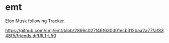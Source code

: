 # emt
Elon Musk following Tracker.

https://github.com/cmj/emt/blob/2866c027f46f630d01ecb312baa2a77faf8348f5/friends.diff#L1-L50
